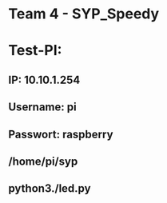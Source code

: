 # Team 4 - SYP_Speedy

# Test-PI:
  ## IP: 10.10.1.254
  ## Username: pi
  ## Passwort: raspberry
  ## /home/pi/syp
  ## python3./led.py
